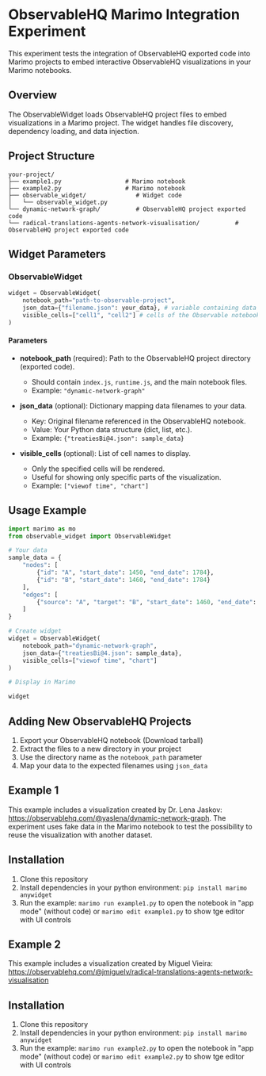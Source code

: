 # ObservableHQ Marimo Integration Experiment

This experiment tests the integration of ObservableHQ exported code into Marimo projects to embed interactive ObservableHQ visualizations in your Marimo notebooks.

## Overview

The ObservableWidget loads ObservableHQ project files to embed visualizations in a Marimo project. The widget handles file discovery, dependency loading, and data injection.

## Project Structure

```
your-project/
├── example1.py                  # Marimo notebook
├── example2.py                  # Marimo notebook
├── observable_widget/              # Widget code
│   └── observable_widget.py
└── dynamic-network-graph/          # ObservableHQ project exported code
└── radical-translations-agents-network-visualisation/          # ObservableHQ project exported code

```

## Widget Parameters

### ObservableWidget

```python
widget = ObservableWidget(
    notebook_path="path-to-observable-project",
    json_data={"filename.json": your_data}, # variable containing data to inject to the visualization
    visible_cells=["cell1", "cell2"] # cells of the Observable notebook that need displaying
)
```

#### Parameters

- **notebook_path** (required): Path to the ObservableHQ project directory (exported code).
  - Should contain `index.js`, `runtime.js`, and the main notebook files.
  - Example: `"dynamic-network-graph"`

- **json_data** (optional): Dictionary mapping data filenames to your data.
  - Key: Original filename referenced in the ObservableHQ notebook.
  - Value: Your Python data structure (dict, list, etc.).
  - Example: `{"treatiesBi@4.json": sample_data}`

- **visible_cells** (optional): List of cell names to display.
  - Only the specified cells will be rendered.
  - Useful for showing only specific parts of the visualization.
  - Example: `["viewof time", "chart"]`

## Usage Example

```python
import marimo as mo
from observable_widget import ObservableWidget

# Your data
sample_data = {
    "nodes": [
        {"id": "A", "start_date": 1450, "end_date": 1784},
        {"id": "B", "start_date": 1460, "end_date": 1784}
    ],
    "edges": [
        {"source": "A", "target": "B", "start_date": 1460, "end_date": 1784}
    ]
}

# Create widget
widget = ObservableWidget(
    notebook_path="dynamic-network-graph",
    json_data={"treatiesBi@4.json": sample_data},
    visible_cells=["viewof time", "chart"]
)

# Display in Marimo

widget
```

## Adding New ObservableHQ Projects

1. Export your ObservableHQ notebook (Download tarball)
2. Extract the files to a new directory in your project
3. Use the directory name as the `notebook_path` parameter
4. Map your data to the expected filenames using `json_data`

## Example 1

This example includes a visualization created by Dr. Lena Jaskov: https://observablehq.com/@yaslena/dynamic-network-graph. The experiment uses fake data in the Marimo notebook to test the possibility to reuse the visualization with another dataset.


## Installation

1. Clone this repository
2. Install dependencies in your python environment: `pip install marimo anywidget`
3. Run the example: `marimo run example1.py` to open the notebook in "app mode" (without code) or 
`marimo edit example1.py` to show tge editor with UI controls

## Example 2

This example includes a visualization created by Miguel Vieira:
https://observablehq.com/@jmiguelv/radical-translations-agents-network-visualisation


## Installation

1. Clone this repository
2. Install dependencies in your python environment: `pip install marimo anywidget`
3. Run the example: `marimo run example2.py` to open the notebook in "app mode" (without code) or 
`marimo edit example2.py` to show tge editor with UI controls